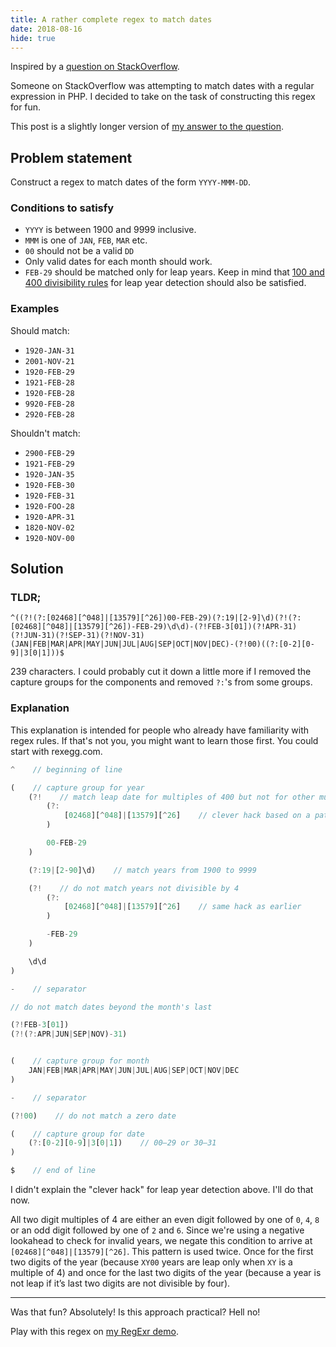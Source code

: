 ```yaml
---
title: A rather complete regex to match dates
date: 2018-08-16
hide: true
---
```


Inspired by a [question on StackOverflow](//stackoverflow.com/questions/51670945/php-regex-to-validate-date-format-yyyy-mmm-dd-with-leap-year-validation).

Someone on StackOverflow was attempting to match dates with a regular expression in PHP. I decided to take on the task of constructing this regex for fun.

This post is a slightly longer version of [my answer to the question](//stackoverflow.com/questions/51670945/php-regex-to-validate-date-format-yyyy-mmm-dd-with-leap-year-validation/51671510#51671510).

## Problem statement

Construct a regex to match dates of the form `YYYY-MMM-DD`.

### Conditions to satisfy

- `YYYY` is between 1900 and 9999 inclusive.
- `MMM` is one of `JAN`, `FEB`, `MAR` etc.
- `00` should not be a valid `DD`
- Only valid dates for each month should work.
- `FEB-29` should be matched only for leap years. Keep in mind that [100 and 400 divisibility rules](//stackoverflow.com/questions/725098/leap-year-calculation) for leap year detection should also be satisfied.

### Examples

Should match:

- `1920-JAN-31`
- `2001-NOV-21`
- `1920-FEB-29`
- `1921-FEB-28`
- `1920-FEB-28`
- `9920-FEB-28`
- `2920-FEB-28`

Shouldn't match:

- `2900-FEB-29`
- `1921-FEB-29`
- `1920-JAN-35`
- `1920-FEB-30`
- `1920-FEB-31`
- `1920-FOO-28`
- `1920-APR-31`
- `1820-NOV-02`
- `1920-NOV-00`

## Solution

### TLDR;

```
^((?!(?:[02468][^048]|[13579][^26])00-FEB-29)(?:19|[2-9]\d)(?!(?:[02468][^048]|[13579][^26])-FEB-29)\d\d)-(?!FEB-3[01])(?!APR-31)(?!JUN-31)(?!SEP-31)(?!NOV-31)(JAN|FEB|MAR|APR|MAY|JUN|JUL|AUG|SEP|OCT|NOV|DEC)-(?!00)((?:[0-2][0-9]|3[0|1]))$
```

239 characters. I could probably cut it down a little more if I removed the capture groups for the components and removed `?:`'s from some groups.

### Explanation

This explanation is intended for people who already have familiarity with regex rules. If that's not you, you might want to learn those first. You could start with rexegg.com.

```js
^    // beginning of line

(    // capture group for year
    (?!    // match leap date for multiples of 400 but not for other multiples of 100
        (?:
            [02468][^048]|[13579][^26]    // clever hack based on a pattern in 4's multiples
        )

        00-FEB-29
    )

    (?:19|[2-90]\d)    // match years from 1900 to 9999

    (?!    // do not match years not divisible by 4
        (?:
            [02468][^048]|[13579][^26]    // same hack as earlier
        )

        -FEB-29
    )

    \d\d
)

-    // separator

// do not match dates beyond the month's last

(?!FEB-3[01])
(?!(?:APR|JUN|SEP|NOV)-31)


(    // capture group for month
    JAN|FEB|MAR|APR|MAY|JUN|JUL|AUG|SEP|OCT|NOV|DEC
)

-    // separator

(?!00)    // do not match a zero date

(    // capture group for date
    (?:[0-2][0-9]|3[0|1])    // 00–29 or 30–31
)

$    // end of line
```

I didn't explain the "clever hack" for leap year detection above. I'll do that now.

All two digit multiples of 4 are either an even digit followed by one of `0`, `4`, `8` or an odd digit followed by one of `2` and `6`. Since we're using a negative lookahead to check for invalid years, we negate this condition to arrive at `[02468][^048]|[13579][^26]`. This pattern is used twice. Once for the first two digits of the year (because `XY00` years are leap only when `XY` is a multiple of 4) and once for the last two digits of the year (because a year is not leap if it’s last two digits are not divisible by four).

-------

Was that fun? Absolutely! Is this approach practical? Hell no!

Play with this regex on [my RegExr demo](//regexr.com/3tdu7).
